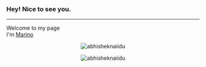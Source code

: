 ### Hey! Nice to see you.
***

Welcome to my page  
I'm [Marino](https://Marino.me/)  
<p align="center"> <img src="https://github-readme-stats.vercel.app/api/top-langs/?username=MarinoMing&layout=compact&show_icons=true&theme=radical" alt="abhisheknaiidu" />
<p align="center"> <img src="https://github-readme-stats.vercel.app/api?username=MarinoMing&show_icons=true&theme=gotham" alt="abhisheknaiidu" />


<!--
**MarinoMing/MarinoMing** is a ✨ _special_ ✨ repository because its `README.md` (this file) appears on your GitHub profile.

Here are some ideas to get you started:

- 🔭 I’m currently working on ...
- 🌱 I’m currently learning ...
- 👯 I’m looking to collaborate on ...
- 🤔 I’m looking for help with ...
- 💬 Ask me about ...
- 📫 How to reach me: ...
- 😄 Pronouns: ...
- ⚡ Fun fact: ...
-->
